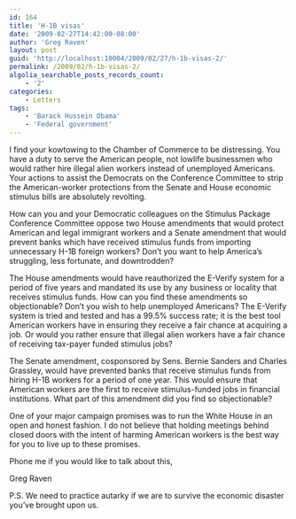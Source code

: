 ```yaml
---
id: 164
title: 'H-1B visas'
date: '2009-02-27T14:42:00-08:00'
author: 'Greg Raven'
layout: post
guid: 'http://localhost:10004/2009/02/27/h-1b-visas-2/'
permalink: /2009/02/h-1b-visas-2/
algolia_searchable_posts_records_count:
    - '2'
categories:
    - Letters
tags:
    - 'Barack Hussein Obama'
    - 'Federal government'
---
```


I find your kowtowing to the Chamber of Commerce to be distressing. You have a duty to serve the American people, not lowlife businessmen who would rather hire illegal alien workers instead of unemployed Americans. Your actions to assist the Democrats on the Conference Committee to strip the American-worker protections from the Senate and House economic stimulus bills are absolutely revolting.  
  
How can you and your Democratic colleagues on the Stimulus Package Conference Committee oppose two House amendments that would protect American and legal immigrant workers and a Senate amendment that would prevent banks which have received stimulus funds from importing unnecessary H-1B foreign workers? Don’t you want to help America’s struggling, less fortunate, and downtrodden?

The House amendments would have reauthorized the E-Verify system for a period of five years and mandated its use by any business or locality that receives stimulus funds. How can you find these amendments so objectionable? Don’t you wish to help unemployed Americans? The E-Verify system is tried and tested and has a 99.5% success rate; it is the best tool American workers have in ensuring they receive a fair chance at acquiring a job. Or would you rather ensure that illegal alien workers have a fair chance of receiving tax-payer funded stimulus jobs?

The Senate amendment, cosponsored by Sens. Bernie Sanders and Charles Grassley, would have prevented banks that receive stimulus funds from hiring H-1B workers for a period of one year. This would ensure that American workers are the first to receive stimulus-funded jobs in financial institutions. What part of this amendment did you find so objectionable?

One of your major campaign promises was to run the White House in an open and honest fashion. I do not believe that holding meetings behind closed doors with the intent of harming American workers is the best way for you to live up to these promises.

Phone me if you would like to talk about this,

Greg Raven

P.S. We need to practice autarky if we are to survive the economic disaster you’ve brought upon us.